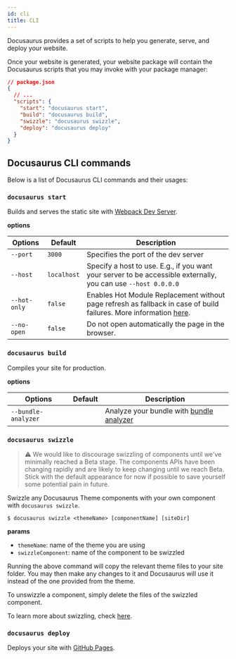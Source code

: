 ```yaml
---
id: cli
title: CLI
---
```


Docusaurus provides a set of scripts to help you generate, serve, and deploy your website.

Once your website is generated, your website package will contain the Docusaurus scripts that you may invoke with your package manager:

```json
// package.json
{
  // ...
  "scripts": {
    "start": "docusaurus start",
    "build": "docusaurus build",
    "swizzle": "docusaurus swizzle",
    "deploy": "docusaurus deploy"
  }
}
```

## Docusaurus CLI commands

Below is a list of Docusaurus CLI commands and their usages:

<!-- TODO: init docs after the init command is implemented

### `docusaurus init`

The `docusaurus init` command is intended to be used with `docusaurus` installed globally:

```shell
$ yarn global add docusaurus
# or
$ npm install --global docusaurus
```
-->

### `docusaurus start`

Builds and serves the static site with [Webpack Dev Server](https://webpack.js.org/configuration/dev-server).

**options**

| Options | Default | Description |
| --- | --- | --- |
| `--port` | `3000` | Specifies the port of the dev server |
| `--host` | `localhost` | Specify a host to use. E.g., if you want your server to be accessible externally, you can use `--host 0.0.0.0` |
| `--hot-only` | `false` | Enables Hot Module Replacement without page refresh as fallback in case of build failures. More information [here](https://webpack.js.org/configuration/dev-server/#devserverhotonly). |
| `--no-open` | `false` | Do not open automatically the page in the browser. |

### `docusaurus build`

Compiles your site for production.

**options**

| Options | Default | Description |
| --- | --- | --- |
| `--bundle-analyzer` |  | Analyze your bundle with [bundle analyzer](https://github.com/webpack-contrib/webpack-bundle-analyzer) |

### `docusaurus swizzle`

> ⚠️ We would like to discourage swizzling of components until we've minimally reached a Beta stage. The components APIs have been changing rapidly and are likely to keep changing until we reach Beta. Stick with the default appearance for now if possible to save yourself some potential pain in future.

Swizzle any Docusaurus Theme components with your own component with `docusaurus swizzle`.

```shell
$ docusaurus swizzle <themeName> [componentName] [siteDir]
```

**params**

- `themeName`: name of the theme you are using
- `swizzleComponent`: name of the component to be swizzled

Running the above command will copy the relevant theme files to your site folder. You may then make any changes to it and Docusaurus will use it instead of the one provided from the theme.

To unswizzle a component, simply delete the files of the swizzled component.

<!-- TODO a separate section for swizzle tutorial -->

To learn more about swizzling, check [here](#).

### `docusaurus deploy`

Deploys your site with [GitHub Pages](https://pages.github.com/).
